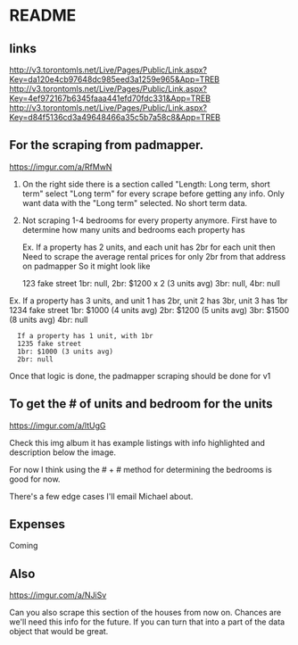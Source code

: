 # README #

## links
http://v3.torontomls.net/Live/Pages/Public/Link.aspx?Key=da120e4cb97648dc985eed3a1259e965&App=TREB
http://v3.torontomls.net/Live/Pages/Public/Link.aspx?Key=4ef972167b6345faaa441efd70fdc331&App=TREB
http://v3.torontomls.net/Live/Pages/Public/Link.aspx?Key=d84f5136cd3a49648466a35c5b7a58c8&App=TREB

## For the scraping from padmapper.
https://imgur.com/a/RfMwN
1. On the right side there is a section called "Length: Long term, short term" select "Long term" for every scrape before getting any info.
Only want data with the "Long term" selected. No short term data.
2. Not scraping 1-4 bedrooms for every property anymore.
   First have to determine how many units and bedrooms each property has

   Ex. If a property has 2 units, and each unit has 2br for each unit then
      Need to scrape the average rental prices for only 2br from that address on padmapper
      So it might look like

      123 fake street
      1br: null,
      2br: $1200 x 2 (3 units avg)
      3br: null,
      4br: null

  Ex. If a property has 3 units, and unit 1 has 2br, unit 2 has 3br, unit 3 has 1br
      1234 fake street
      1br: $1000 (4 units avg)
      2br: $1200 (5 units avg)
      3br: $1500 (8 units avg)
      4br: null

      If a property has 1 unit, with 1br
      1235 fake street
      1br: $1000 (3 units avg)
      2br: null

Once that logic is done, the padmapper scraping should be done for v1

## To get the # of units and bedroom for the units
https://imgur.com/a/ltUgG

Check this img album it has example listings with info highlighted and description below the image.

For now I think using the # + # method for determining the bedrooms is good for now.

There's a few edge cases I'll email Michael about.

## Expenses

Coming

## Also

https://imgur.com/a/NJiSv

Can you also scrape this section of the houses from now on. Chances are we'll need this info for the future.
If you can turn that into a part of the data object that would be great.
